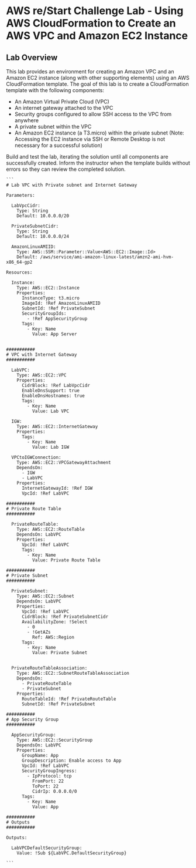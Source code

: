 # AWS re/Start Challenge Lab - Using AWS CloudFormation to Create an AWS VPC and Amazon EC2 Instance

## Lab Overview
This lab provides an environment for creating an Amazon VPC and an Amazon EC2 instance (along with other supporting elements) using an AWS CloudFormation template. The goal of this lab is to create a CloudFormation template with the following components:
* An Amazon Virtual Private Cloud (VPC)
* An internet gateway attached to the VPC
* Security groups configured to allow SSH access to the VPC from anywhere
* A private subnet within the VPC
* An Amazon EC2 instance (a T3.micro) within the private subnet (Note: Accessing the EC2 instance via SSH or Remote Desktop is not necessary for a successful solution)

Build and test the lab, iterating the solution until all components are successfully created. Inform the instructor when the template builds without errors so they can review the completed solution.

    ```
    # Lab VPC with Private subnet and Internet Gateway
    
    Parameters:
    
      LabVpcCidr:
        Type: String
        Default: 10.0.0.0/20
    
      PrivateSubnetCidr:
        Type: String
        Default: 10.0.0.0/24
    
      AmazonLinuxAMIID:
        Type: AWS::SSM::Parameter::Value<AWS::EC2::Image::Id>
        Default: /aws/service/ami-amazon-linux-latest/amzn2-ami-hvm-x86_64-gp2
    
    Resources:
    
      Instance:
        Type: AWS::EC2::Instance
        Properties:
          InstanceType: t3.micro
          ImageId: !Ref AmazonLinuxAMIID
          SubnetId: !Ref PrivateSubnet
          SecurityGroupIds:
            - !Ref AppSecurityGroup
          Tags:
            - Key: Name
              Value: App Server
    
    
    ###########
    # VPC with Internet Gateway
    ###########
    
      LabVPC:
        Type: AWS::EC2::VPC
        Properties:
          CidrBlock: !Ref LabVpcCidr
          EnableDnsSupport: true
          EnableDnsHostnames: true
          Tags:
            - Key: Name
              Value: Lab VPC
    
      IGW:
        Type: AWS::EC2::InternetGateway
        Properties:
          Tags:
            - Key: Name
              Value: Lab IGW
    
      VPCtoIGWConnection:
        Type: AWS::EC2::VPCGatewayAttachment
        DependsOn:
          - IGW
          - LabVPC
        Properties:
          InternetGatewayId: !Ref IGW
          VpcId: !Ref LabVPC
    
    ###########
    # Private Route Table
    ###########
    
      PrivateRouteTable:
        Type: AWS::EC2::RouteTable
        DependsOn: LabVPC
        Properties:
          VpcId: !Ref LabVPC
          Tags:
            - Key: Name
              Value: Private Route Table
    
    ###########
    # Private Subnet
    ###########
    
      PrivateSubnet:
        Type: AWS::EC2::Subnet
        DependsOn: LabVPC
        Properties:
          VpcId: !Ref LabVPC
          CidrBlock: !Ref PrivateSubnetCidr
          AvailabilityZone: !Select 
            - 0
            - !GetAZs 
              Ref: AWS::Region
          Tags:
            - Key: Name
              Value: Private Subnet
    
    
      PrivateRouteTableAssociation:
        Type: AWS::EC2::SubnetRouteTableAssociation
        DependsOn:
          - PrivateRouteTable
          - PrivateSubnet
        Properties:
          RouteTableId: !Ref PrivateRouteTable
          SubnetId: !Ref PrivateSubnet
    
    ###########
    # App Security Group
    ###########
    
      AppSecurityGroup:
        Type: AWS::EC2::SecurityGroup
        DependsOn: LabVPC
        Properties:
          GroupName: App
          GroupDescription: Enable access to App
          VpcId: !Ref LabVPC
          SecurityGroupIngress:
            - IpProtocol: tcp
              FromPort: 22
              ToPort: 22
              CidrIp: 0.0.0.0/0
          Tags:
            - Key: Name
              Value: App
    
    ###########
    # Outputs
    ###########
    
    Outputs:
    
      LabVPCDefaultSecurityGroup:
        Value: !Sub ${LabVPC.DefaultSecurityGroup}
    
    ```

